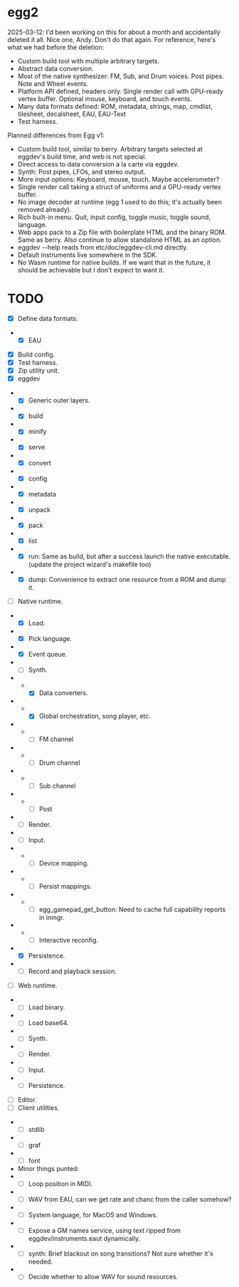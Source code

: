 # egg2

2025-03-12: I'd been working on this for about a month and accidentally deleted it all.
Nice one, Andy. Don't do that again.
For reference, here's what we had before the deletion:
- Custom build tool with multiple arbitrary targets.
- Abstract data conversion.
- Most of the native synthesizer: FM, Sub, and Drum voices. Post pipes. Note and Wheel events.
- Platform API defined, headers only. Single render call with GPU-ready vertex buffer. Optional mouse, keyboard, and touch events.
- Many data formats defined: ROM, metadata, strings, map, cmdlist, tilesheet, decalsheet, EAU, EAU-Text
- Test harness.

Planned differences from Egg v1:
- Custom build tool, similar to berry. Arbitrary targets selected at eggdev's build time, and web is not special.
- Direct access to data conversion a la carte via eggdev.
- Synth: Post pipes, LFOs, and stereo output.
- More input options: Keyboard, mouse, touch. Maybe accelerometer?
- Single render call taking a struct of uniforms and a GPU-ready vertex buffer.
- No image decoder at runtime (egg 1 used to do this; it's actually been removed already).
- Rich built-in menu. Quit, input config, toggle music, toggle sound, language.
- Web apps pack to a Zip file with boilerplate HTML and the binary ROM. Same as berry. Also continue to allow standalone HTML as an option.
- eggdev --help reads from etc/doc/eggdev-cli.md directly.
- Default instruments live somewhere in the SDK.
- No Wasm runtime for native builds. If we want that in the future, it should be achievable but I don't expect to want it.

# TODO

- [x] Define data formats.
- - [x] EAU
- [x] Build config.
- [x] Test harness.
- [x] Zip utility unit.
- [x] eggdev
- - [x] Generic outer layers.
- - [x] build
- - [x] minify
- - [x] serve
- - [x] convert
- - [x] config
- - [x] metadata
- - [x] unpack
- - [x] pack
- - [x] list
- - [x] run: Same as build, but after a success launch the native executable. (update the project wizard's makefile too)
- - [x] dump: Convenience to extract one resource from a ROM and dump it.
- [ ] Native runtime.
- - [x] Load.
- - [x] Pick language.
- - [x] Event queue.
- - [ ] Synth.
- - - [x] Data converters.
- - - [x] Global orchestration, song player, etc.
- - - [ ] FM channel
- - - [ ] Drum channel
- - - [ ] Sub channel
- - - [ ] Post
- - [ ] Render.
- - [ ] Input.
- - - [ ] Device mapping.
- - - [ ] Persist mappings.
- - - [ ] egg_gamepad_get_button: Need to cache full capability reports in inmgr.
- - - [ ] Interactive reconfig.
- - [x] Persistence.
- - [ ] Record and playback session.
- [ ] Web runtime.
- - [ ] Load binary.
- - [ ] Load base64.
- - [ ] Synth.
- - [ ] Render.
- - [ ] Input.
- - [ ] Persistence.
- [ ] Editor.
- [ ] Client utilities.
- - [ ] stdlib
- - [ ] graf
- - [ ] font
- Minor things punted:
- - [ ] Loop position in MIDI.
- - [ ] WAV from EAU, can we get rate and chanc from the caller somehow?
- - [ ] System language, for MacOS and Windows.
- - [ ] Expose a GM names service, using text ripped from eggdev/instruments.eaut dynamically.
- - [ ] synth: Brief blackout on song transitions? Not sure whether it's needed.
- - [ ] Decide whether to allow WAV for sound resources.
